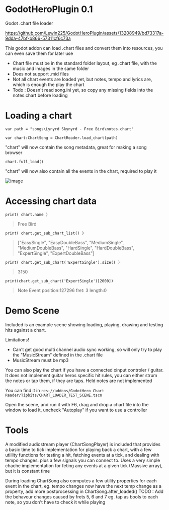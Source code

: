 # GodotHeroPlugin 0.1
Godot .chart file loader


https://github.com/Lewin225/GodotHeroPlugin/assets/13208949/bd73317a-9dda-47bf-b866-57311cf6c73a


This godot addon can load .chart files and convert them into resources, you can even save them for later use

* Chart file must be in the standard folder layout, eg .chart file, with the music and images in the same folder
* Does not support .mid files
* Not all chart events are loaded yet, but notes, tempo and  lyrics are, which is enough the play the chart
* Todo : Doesn't read song.ini yet, so copy any missing fields into the notes.chart before loading


# Loading a chart

`var path = "songs\Lynyrd Skynyrd - Free Bird\notes.chart"`

`var chart:ChartSong = ChartReader.load_chart(path)`

"chart" will now contain the song metadata, great for making a song browser

`chart.full_load()`

"chart" will now also contain all the events in the chart, required to play it

![image](https://github.com/Lewin225/GodotHeroPlugin/assets/13208949/a0c972ab-831f-4925-9599-2d2c6dc47e9e)


# Accessing chart data

`print( chart.name )`
>Free Bird

`print( chart.get_sub_chart_list() )`
>["EasySingle", "EasyDoubleBass", "MediumSingle", "MediumDoubleBass", "HardSingle", "HardDoubleBass", "ExpertSingle", "ExpertDoubleBass"]

`print( chart.get_sub_chart('ExpertSingle').size() )`
> 3150

`print(chart.get_sub_chart('ExpertSingle')[2000])`
> Note Event position:127296  fret: 3 length:0

# Demo Scene

Included is an example scene showing loading, playing, drawing and testing hits against a chart. 

Limitations! 
* Can't get good multi channel audio sync working, so will only try to play the "MusicStream" defined in the .chart file
* MusicStream must be mp3

You can also play the chart if you have a connected xinput controler / guitar. It does not implement guitar heros specific hit rules, you can either strum the notes or tap them, if they are taps. Held notes are not implemented

You can find it in `res://addons/GodotHero Chart Reader/Tipbits/CHART_LOADER_TEST_SCENE.tscn` 

Open the scene, and run it with F6, drag and drop a chart file into the window to load it, uncheck "Autoplay" if you want to use a controller

# Tools

A modified audiostream player (ChartSongPlayer) is included that provides a basic time to tick implementation for playing back a chart, with a few utiility functions for testing a hit, fetching events at a tick, and dealing with tempo changes. plus a few signals you can connect to. Uses a very simple chache implementation for feting any events at a given tick (Massive array), but it is constant time


During loading ChartSong also computes a few utility properties for each event in the chart, eg. tempo changes now have the next temp change as a property, add more postprocessing in ChartSong.after_loaded()
  TODO : Add the behavour changes caused by frets 5, 6 and 7 eg. tap as bools to each note, so you don't have to check it while playing
